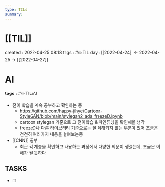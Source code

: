 ```yaml
---
type: TILs
summary: 
---
```


# [[TIL]]
created : 2022-04-25 08:18
tags : #✏️TIL
day : [[2022-04-24]] ← 2022-04-25 → [[2022-04-27]]

# AI
**tags** : #✏️TIL/AI 
- 전이 학습을 계속 공부하고 확인하는 중
	- https://github.com/happy-jihye/Cartoon-StyleGAN/blob/main/stylegan2_ada_freezeD.ipynb
	- cartoon stylegan 기준으로 그 전이학습 & 파인튜닝을 확인해볼 생각
	- freezeD나 다른 라이브러리 기준으로는 잘 이해되지 않는 부분이 있어 조금은 천천히 여러가지 내용을 살펴보는중
- [[CNN]] 공부
	- 최근 각 계층을 확인하고 사용하는 과정에서 다양한 의문이 생겼는데, 조금은 이해가 될 듯하다

## TASKS
- [ ] 
